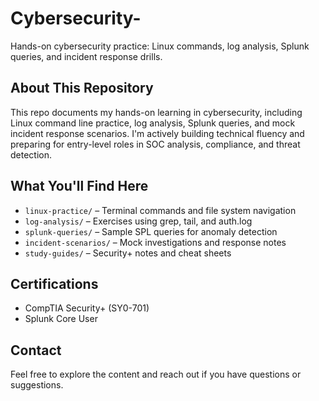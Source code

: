 # Cybersecurity-
Hands-on cybersecurity practice: Linux commands, log analysis, Splunk queries, and incident response drills.
## About This Repository

This repo documents my hands-on learning in cybersecurity, including Linux command line practice, log analysis, Splunk queries, and mock incident response scenarios. I'm actively building technical fluency and preparing for entry-level roles in SOC analysis, compliance, and threat detection.

## What You'll Find Here

- `linux-practice/` – Terminal commands and file system navigation
- `log-analysis/` – Exercises using grep, tail, and auth.log
- `splunk-queries/` – Sample SPL queries for anomaly detection
- `incident-scenarios/` – Mock investigations and response notes
- `study-guides/` – Security+ notes and cheat sheets

## Certifications

- CompTIA Security+ (SY0-701)
- Splunk Core User

## Contact

Feel free to explore the content and reach out if you have questions or suggestions.  
